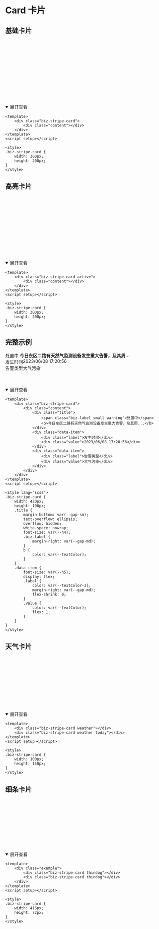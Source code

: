 <style lang="scss" scoped>
    label{
        display: block;
        margin-bottom: 6px;
    }
    .biz-stripe-card {
        width: 400px;
        height: 200px;

        &.weather{
            width:100px;
            height:150px;
            margin: 10px;
            display: inline-block;
        }

        &.thindog{
            width: 416px;
            height: 72px;
            margin: 10px;
        }
    }

    .projectExample{
        .biz-stripe-card{
            width: 420px;
            height: 108px;

            .title{
                margin-bottom: var(--gap-sm);
                text-overflow: ellipsis;
                overflow: hidden;
                white-space: nowrap;
                font-size: var(--h4);
                .biz-label{
                    margin-right: var(--gap-md);
                }
                b{
                    color: var(--textColor);
                }
            }
            .data-item{
                font-size: var(--h5);
                display: flex;
                .label{
                    color: var(--textColor-3);
                    margin-right: var(--gap-md);
                    flex-shrink: 0;
                }
                .value{
                    color: var(--textColor);
                    flex: 1;
                }
            }
        }
    }
</style>

# Card 卡片

## 基础卡片

<div class="example">
    <div class="biz-stripe-card">
        <div class="content"></div>
    </div>
</div>

<details open>
<summary>展开查看</summary>

```vue
<template>
    <div class="biz-stripe-card">
        <div class="content"></div>
    </div>
</template>
<script setup></script>

<style>
.biz-stripe-card {
    width: 300px;
    height: 200px;
}
</style>
```

</details>

## 高亮卡片

<div class="example">
    <div class="biz-stripe-card active">
        <div class="content"></div>
    </div>
</div>

<details open>
<summary>展开查看</summary>

```vue
<template>
    <div class="biz-stripe-card active">
        <div class="content"></div>
    </div>
</template>
<script setup></script>

<style>
.biz-stripe-card {
    width: 300px;
    height: 200px;
}
</style>
```

</details>

## 完整示例

<div class="projectExample">
    <div class="biz-stripe-card">
        <div class="content">
            <div class="title">
                <span class="biz-label small warning">处置中</span>
                <b>今日东区二路有天然气监测设备发生重大告警，及其周...</b>
            </div>
            <div class="data-item">
                <div class="label">发生时间</div>
                <div class="value">2023/06/08  17:20:56</div>
            </div>
            <div class="data-item">
                <div class="label">告警类型</div>
                <div class="value">大气污染</div>
            </div>
        </div>
    </div>
</div>

<details open>
<summary>展开查看</summary>

```vue
<template>
    <div class="biz-stripe-card">
        <div class="content">
            <div class="title">
                <span class="biz-label small warning">处置中</span>
                <b>今日东区二路有天然气监测设备发生重大告警，及其周...</b>
            </div>
            <div class="data-item">
                <div class="label">发生时间</div>
                <div class="value">2023/06/08 17:20:56</div>
            </div>
            <div class="data-item">
                <div class="label">告警类型</div>
                <div class="value">大气污染</div>
            </div>
        </div>
    </div>
</template>
<script setup></script>

<style lang="scss">
.biz-stripe-card {
    width: 420px;
    height: 108px;
    .title {
        margin-bottom: var(--gap-sm);
        text-overflow: ellipsis;
        overflow: hidden;
        white-space: nowrap;
        font-size: var(--h4);
        .biz-label {
            margin-right: var(--gap-md);
        }
        b {
            color: var(--textColor);
        }
    }
    .data-item {
        font-size: var(--h5);
        display: flex;
        .label {
            color: var(--textColor-3);
            margin-right: var(--gap-md);
            flex-shrink: 0;
        }
        .value {
            color: var(--textColor);
            flex: 1;
        }
    }
}
</style>
```

</details>

## 天气卡片

<div class="example">
    <div class="biz-stripe-card weather"></div>
    <div class="biz-stripe-card weather today"></div>
</div>

<details open>
<summary>展开查看</summary>

```vue
<template>
    <div class="biz-stripe-card weather"></div>
    <div class="biz-stripe-card weather today"></div>
</template>
<script setup></script>

<style>
.biz-stripe-card {
    width: 100px;
    height: 150px;
}
</style>
```

</details>

## 细条卡片

<div class="example">
    <div class="biz-stripe-card thindog"></div>
    <div class="biz-stripe-card thindog"></div>
</div>

<details open>
<summary>展开查看</summary>

```vue
<template>
    <div class="example">
        <div class="biz-stripe-card thindog"></div>
        <div class="biz-stripe-card thindog"></div>
    </div>
</template>
<script setup></script>

<style>
.biz-stripe-card {
    width: 416px;
    height: 72px;
}
</style>
```

</details>

